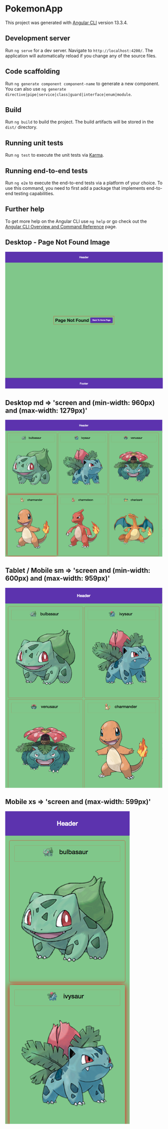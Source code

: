 # PokemonApp

This project was generated with [Angular CLI](https://github.com/angular/angular-cli) version 13.3.4.

## Development server

Run `ng serve` for a dev server. Navigate to `http://localhost:4200/`. The application will automatically reload if you change any of the source files.

## Code scaffolding

Run `ng generate component component-name` to generate a new component. You can also use `ng generate directive|pipe|service|class|guard|interface|enum|module`.

## Build

Run `ng build` to build the project. The build artifacts will be stored in the `dist/` directory.

## Running unit tests

Run `ng test` to execute the unit tests via [Karma](https://karma-runner.github.io).

## Running end-to-end tests

Run `ng e2e` to execute the end-to-end tests via a platform of your choice. To use this command, you need to first add a package that implements end-to-end testing capabilities.

## Further help

To get more help on the Angular CLI use `ng help` or go check out the [Angular CLI Overview and Command Reference](https://angular.io/cli) page.

## Desktop - Page Not Found Image
![Images!](/src/assets/Captura%20de%20ecr%C3%A3%202022-10-04%2C%20%C3%A0s%2017.40.02.png)

## Desktop md => 'screen and (min-width: 960px) and (max-width: 1279px)'
![Images!](/src/assets/Captura%20de%20ecr%C3%A3%202022-10-04%2C%20%C3%A0s%2017.40.23.png)

## Tablet / Mobile sm => 'screen and (min-width: 600px) and (max-width: 959px)'
![Images!](/src/assets/Captura%20de%20ecr%C3%A3%202022-10-04%2C%20%C3%A0s%2017.40.44.png)

## Mobile xs => 'screen and (max-width: 599px)'
![Images!](/src/assets/Captura%20de%20ecr%C3%A3%202022-10-04%2C%20%C3%A0s%2017.40.58.png)
